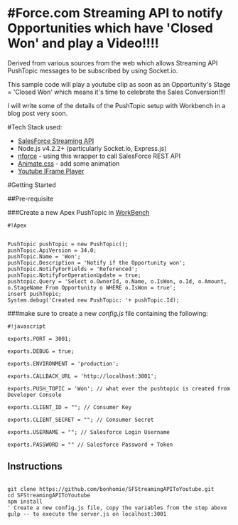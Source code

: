 #Force.com Streaming API to notify Opportunities which have 'Closed Won' and play a Video!!!!
======================================================================

Derived from various sources from the web which allows Streaming API PushTopic messages to be subscribed by using Socket.io.

This sample code will play a youtube clip as soon as an Opportunity's Stage = 'Closed Won' which means it's time to celebrate the Sales Conversion!!!!

I will write some of the details of the PushTopic setup with Workbench in a blog post very soon.

#Tech Stack used:
* [SalesForce Streaming API](https://developer.salesforce.com/docs/atlas.en-us.api_streaming.meta/api_streaming/)
* Node.js v4.2.2+ (particularly Socket.io, Express.js) 
* [nforce](https://github.com/kevinohara80/nforce) - using this wrapper to call SalesForce REST API
* [Animate.css](https://daneden.github.io/animate.css/) - add some animation
* [Youtube IFrame Player
](https://developers.google.com/youtube/iframe_api_reference)


#Getting Started

##Pre-requisite

###Create a new Apex PushTopic in [WorkBench](https://workbench.developerforce.com/login.php)

```
#!Apex


PushTopic pushTopic = new PushTopic();
pushTopic.ApiVersion = 34.0;
pushTopic.Name = 'Won';
pushTopic.Description = 'Notify if the Opportunity won';
pushTopic.NotifyForFields = 'Referenced';
pushTopic.NotifyForOperationUpdate = true;
pushtopic.Query = 'Select o.OwnerId, o.Name, o.IsWon, o.Id, o.Amount, o.StageName From Opportunity o WHERE o.IsWon = true';
insert pushTopic;
System.debug('Created new PushTopic: '+ pushTopic.Id);

```

###make sure to create a new *config.js* file containing the following:


```
#!javascript

exports.PORT = 3001;

exports.DEBUG = true;

exports.ENVIRONMENT = 'production';

exports.CALLBACK_URL = 'http://localhost:3001';

exports.PUSH_TOPIC = 'Won'; // what ever the pushtopic is created from Developer Console

exports.CLIENT_ID = ""; // Consumer Key

exports.CLIENT_SECRET = ""; // Consumer Secret

exports.USERNAME = ""; // Salesforce Login Username

exports.PASSWORD = "" // Salesforce Password + Token
```

## Instructions
```

git clone https://github.com/bonhomie/SFStreamingAPIToYoutube.git
cd SFStreamingAPIToYoutube
npm install
' Create a new config.js file, copy the variables from the step above
gulp -- to execute the server.js on localhost:3001
```
